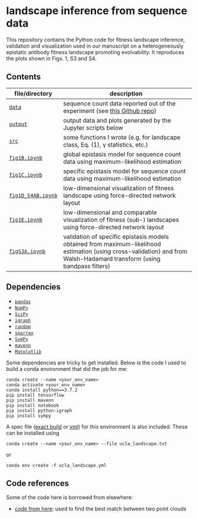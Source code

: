 # landscape inference from sequence data

This repository contains the Python code for fitness landscape inference, validation and visualization used in our manuscript on a heterogeneously epistatic antibody fitness landscape promoting evolvability. It reproduces the plots shown in Figs. 1, S3 and S4.

## Contents

| file/directory      | description       |
|----------------|----------------|
| [`data`](data/) | sequence count data reported out of the experiment (see [this Github repo](https://github.com/nicwulab/COV107-23_fitness_landscape)) |
| [`output`](output/) | output data and plots generated by the Jupyter scripts below |
| [`src`](src/) | some functions I wrote (e.g. for landscape class, Eq. (1), γ statistics, etc.) |
| [`fig1B.ipynb`](fig1B.ipynb) | global epistasis model for sequence count data using maximum-likelihood estimation |
| [`fig1C.ipynb`](fig1C.ipynb) | specific epistasis model for sequence count data using maximum-likelihood estimation |
| [`fig1D_S4AB.ipynb`](fig1D_S4AB.ipynb) | low-dimensional visualization of fitness landscape using force-directed network layout |
| [`fig1E.ipynb`](fig1E.ipynb) | low-dimensional and comparable visualization of fitness (sub-) landscapes using force-directed network layout |
| [`figS3A.ipynb`](figS3A.ipynb) | validation of specific epistasis models obtained from maximum-likelihood estimation (using cross-validation) and from Walsh-Hadamard transform (using bandpass filters) |

## Dependencies

- [`pandas`](https://pandas.pydata.org/)
- [`NumPy`](https://numpy.org/)
- [`SciPy`](https://scipy.org/)
- [`igraph`](https://igraph.org/)
- [`random`](https://docs.python.org/fr/3/library/random.html)
- [`sparray`](https://github.com/jesolem/sparray)
- [`SymPy`](https://www.sympy.org/en/index.html)
- [`mavenn`](https://github.com/jbkinney/mavenn)
- [`Matplotlib`](https://matplotlib.org/)

Some dependencies are tricky to get installed. Below is the code I used to build a conda environment that did the job for me:
```
conda create --name <your_env_name>
conda activate <your_env_name>
conda install python==3.7.2
pip install tensorflow
pip install mavenn
pip install notebook
pip install python-igraph
pip install sympy
```

A spec file ([exact build](ucla_landscape.txt) or [yml](ucla_landscape.yml)) for this environment is also included. These can be installed using
```
conda create --name <your_env_name> --file ucla_landscape.txt
```
or
```
conda env create -f ucla_landscape.yml
```

## Code references

Some of the code here is borrowed from elsewhere:

- [code from here](https://github.com/mfazampour/medphys_ct_us_registration/blob/master/spine_flownet/rigid_transform_3D-master/rigid_transform_3D.py): used to find the best match between two point clouds